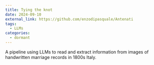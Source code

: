 ```yaml
---
title: Tying the knot
date: 2024-09-10
external_link: https://github.com/enzodipasquale/Antenati
tags:
  - LLMs
categories:
  - dormant
---
```


A pipeline using LLMs to read and extract information from images of handwritten marriage records in 1800s Italy.

<!--more-->
